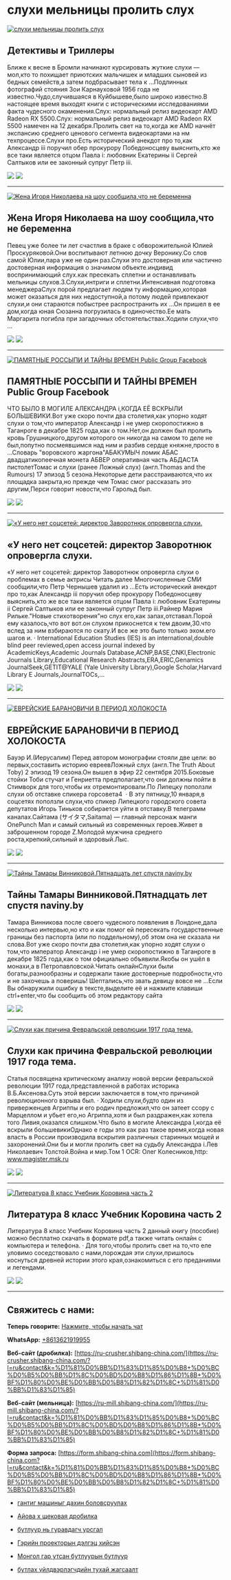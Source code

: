 # слухи мельницы пролить слух

<a href="https://swt.shibang-china.com/?l=ru&img&k=%D1%81%D0%BB%D1%83%D1%85%D0%B8+%D0%BC%D0%B5%D0%BB%D1%8C%D0%BD%D0%B8%D1%86%D1%8B+%D0%BF%D1%80%D0%BE%D0%BB%D0%B8%D1%82%D1%8C+%D1%81%D0%BB%D1%83%D1%85" target="_blank">![слухи мельницы пролить слух](http://static.shibang-china.com/all-800x300/1257.jpg)</a>

## Детективы и Триллеры
Ближе к весне в Бромли начинают курсировать жуткие слухи — мол,кто то похищает приютских мальчишек и младших сыновей из бедных семейств,а затем подбрасывает тела к …Подлинных фотографий стояния Зои Карнауховой 1956 года не известно.Чудо,случившаяся в Куйбышеве,было широко известно.В настоящее время выходят книги с историческими исследованиями факта чудесного окаменения.Слух: нормальный релиз видеокарт AMD Radeon RX 5500.Слух: нормальный релиз видеокарт AMD Radeon RX 5500 намечен на 12 декабря.Пролить свет на то,когда же AMD начнёт экспансию среднего ценового сегмента видеокартами на нм техпроцессе.Слухи про.Есть исторический анекдот про то,как Александр iii поручил обер прокурору Победоносцеву выяснить,кто же все таки является отцом Павла i: любовник Екатерины ii Сергей Салтыков или ее законный супруг Петр iii.


<a href="https://whatsapp.shibangsoft.com/WhatsApp.php" target="_blank" title="WhatsApp">![](http://static.shibang-china.com/icon/whatsapp.png)</a> <a href="https://swt.shibang-china.com/?l=ru&icon&k=%D1%81%D0%BB%D1%83%D1%85%D0%B8+%D0%BC%D0%B5%D0%BB%D1%8C%D0%BD%D0%B8%D1%86%D1%8B+%D0%BF%D1%80%D0%BE%D0%BB%D0%B8%D1%82%D1%8C+%D1%81%D0%BB%D1%83%D1%85" target="_blank">![](http://static.shibang-china.com/icon/chat-ru.png)</a>

---

<a href="https://swt.shibang-china.com/?l=ru&img&k=%D1%81%D0%BB%D1%83%D1%85%D0%B8+%D0%BC%D0%B5%D0%BB%D1%8C%D0%BD%D0%B8%D1%86%D1%8B+%D0%BF%D1%80%D0%BE%D0%BB%D0%B8%D1%82%D1%8C+%D1%81%D0%BB%D1%83%D1%85" target="_blank">![Жена Игоря Николаева на шоу сообщила,что не беременна](http://static.shibang-china.com/all-800x300/1255.jpg)</a>

## Жена Игоря Николаева на шоу сообщила,что не беременна
Певец уже более ти лет счастлив в браке с обворожительной Юлией Проскуряковой.Они воспитывают летнюю дочку Веронику.Со слов самой Юлии,пара уже не один раз.Слухи это достоверная или частично достоверная информация о значимом объекте.индивид воспринимающий слух.как пресекать сплетни и останавливать мельницы слухов.3.Слухи,интриги и сплетни.Интенсивная подготовка менеджераСлух порой предлагает людям ту информацию,которая может оказаться для них недоступной,а потому людей привлекают слухи,и они стараются побыстрее распространить их …Он пришел в ее дом,когда юная Сюзанна погрузилась в одиночество.Ее мать Маргарита погибла при загадочных обстоятельствах.Ходили слухи,что …


<a href="https://whatsapp.shibangsoft.com/WhatsApp.php" target="_blank" title="WhatsApp">![](http://static.shibang-china.com/icon/whatsapp.png)</a> <a href="https://swt.shibang-china.com/?l=ru&icon&k=%D1%81%D0%BB%D1%83%D1%85%D0%B8+%D0%BC%D0%B5%D0%BB%D1%8C%D0%BD%D0%B8%D1%86%D1%8B+%D0%BF%D1%80%D0%BE%D0%BB%D0%B8%D1%82%D1%8C+%D1%81%D0%BB%D1%83%D1%85" target="_blank">![](http://static.shibang-china.com/icon/chat-ru.png)</a>

---

<a href="https://swt.shibang-china.com/?l=ru&img&k=%D1%81%D0%BB%D1%83%D1%85%D0%B8+%D0%BC%D0%B5%D0%BB%D1%8C%D0%BD%D0%B8%D1%86%D1%8B+%D0%BF%D1%80%D0%BE%D0%BB%D0%B8%D1%82%D1%8C+%D1%81%D0%BB%D1%83%D1%85" target="_blank">![ПАМЯТНЫЕ РОССЫПИ И ТАЙНЫ ВРЕМЕН Public Group Facebook](http://static.shibang-china.com/all-800x300/315.jpg)</a>

## ПАМЯТНЫЕ РОССЫПИ И ТАЙНЫ ВРЕМЕН Public Group Facebook
ЧТО БЫЛО В МОГИЛЕ АЛЕКСАНДРА i,КОГДА ЕЁ ВСКРЫЛИ БОЛЬШЕВИКИ.Вот уже скоро почти два столетия,как упорно ходят слухи о том,что император Александр i не умер скоропостижно в Таганроге в декабре 1825 года,как о том.Нет,он должен был пролить кровь Грушницкого,другом которого он никогда на самом то деле не был,попутно посмеявшимся над ним и разбив сердце княжне,просто в …Словарь &quot;воровского жаргона&quot;АБАКУМЫЧ ломик АБАС двадцатикопеечная монета АБВЕР опеpативная часть АБДАСТА пистолетТомас и слухи (ранее Ложный слух) (англ.Thomas and the Rumours) 17 эпизод 5 сезона.Некоторые дети расстраиваются,что их площадка закрыта,но прежде чем Томас смог рассказать это другим,Перси говорит новости,что Гарольд был.


<a href="https://whatsapp.shibangsoft.com/WhatsApp.php" target="_blank" title="WhatsApp">![](http://static.shibang-china.com/icon/whatsapp.png)</a> <a href="https://swt.shibang-china.com/?l=ru&icon&k=%D1%81%D0%BB%D1%83%D1%85%D0%B8+%D0%BC%D0%B5%D0%BB%D1%8C%D0%BD%D0%B8%D1%86%D1%8B+%D0%BF%D1%80%D0%BE%D0%BB%D0%B8%D1%82%D1%8C+%D1%81%D0%BB%D1%83%D1%85" target="_blank">![](http://static.shibang-china.com/icon/chat-ru.png)</a>

---

<a href="https://swt.shibang-china.com/?l=ru&img&k=%D1%81%D0%BB%D1%83%D1%85%D0%B8+%D0%BC%D0%B5%D0%BB%D1%8C%D0%BD%D0%B8%D1%86%D1%8B+%D0%BF%D1%80%D0%BE%D0%BB%D0%B8%D1%82%D1%8C+%D1%81%D0%BB%D1%83%D1%85" target="_blank">![&#171;У него нет соцсетей: директор Заворотнюк опровергла слухи.](http://static.shibang-china.com/all-800x300/236.jpg)</a>

## &#171;У него нет соцсетей: директор Заворотнюк опровергла слухи.
&#171;У него нет соцсетей: директор Заворотнюк опровергла слухи о проблемах в семье актрисы Читать далее Многочисленные СМИ сообщили,что Петр Чернышев удалил из …Есть исторический анекдот про то,как Александр iii поручил обер прокурору Победоносцеву выяснить,кто же все таки является отцом Павла i: любовник Екатерины ii Сергей Салтыков или ее законный супруг Петр iii.Райнер Мария Рильке.&quot;Новые стихотворения&quot;но слух его,как запах,отставал.Порой ему казалось,что вот вот.он слухом прикоснется к тем двоим,30.что вслед за ним взбираются по скату.И все же это было только эхом.его шагов и.&nbsp;&#0183;&#32;International Education Studies (IES) is an international,double blind peer reviewed,open access journal indexed by AcademicKeys,Academic Journals Database,ACNP,BASE,CNKI,Electronic Journals Library,Educational Research Abstracts,ERA,ERIC,Genamics JournalSeek,GETIT@YALE (Yale University Library),Google Scholar,Harvard Library E Journals,JournalTOCs,…


<a href="https://whatsapp.shibangsoft.com/WhatsApp.php" target="_blank" title="WhatsApp">![](http://static.shibang-china.com/icon/whatsapp.png)</a> <a href="https://swt.shibang-china.com/?l=ru&icon&k=%D1%81%D0%BB%D1%83%D1%85%D0%B8+%D0%BC%D0%B5%D0%BB%D1%8C%D0%BD%D0%B8%D1%86%D1%8B+%D0%BF%D1%80%D0%BE%D0%BB%D0%B8%D1%82%D1%8C+%D1%81%D0%BB%D1%83%D1%85" target="_blank">![](http://static.shibang-china.com/icon/chat-ru.png)</a>

---

<a href="https://swt.shibang-china.com/?l=ru&img&k=%D1%81%D0%BB%D1%83%D1%85%D0%B8+%D0%BC%D0%B5%D0%BB%D1%8C%D0%BD%D0%B8%D1%86%D1%8B+%D0%BF%D1%80%D0%BE%D0%BB%D0%B8%D1%82%D1%8C+%D1%81%D0%BB%D1%83%D1%85" target="_blank">![ЕВРЕЙСКИЕ БАРАНОВИЧИ В ПЕРИОД ХОЛОКОСТА](http://static.shibang-china.com/all-800x300/1319.jpg)</a>

## ЕВРЕЙСКИЕ БАРАНОВИЧИ В ПЕРИОД ХОЛОКОСТА
Бауэр И.(Иерусалим) Перед автором монографии стояли две цели: во первых,составить историю евреевЛожный слух (англ.The Truth About Toby) 2 эпизод 19 сезона.Он вышел в эфир 22 сентября 2015.Боковые стойки Тоби стучат и Генриетта предполагает,что они должны пойти в Стимворк для того,чтобы их отремонтировали.По Липецку поползли слухи об отставке спикера горсовета4 &nbsp;&#0183;&#32;В эту пятницу,10 января,в соцсетях поползли слухи,что спикер Липецкого городского совета депутатов Игорь Тиньков собирается уйти в отставку.В телеграмм каналах.Сайтама (サイタマ,Saitama) — главный персонаж манги OnePunch Man и самый сильный из современных героев.Живет в заброшенном городе Z.Молодой мужчина среднего роста,крепкий,сильный и здоровый.Лыс.


<a href="https://whatsapp.shibangsoft.com/WhatsApp.php" target="_blank" title="WhatsApp">![](http://static.shibang-china.com/icon/whatsapp.png)</a> <a href="https://swt.shibang-china.com/?l=ru&icon&k=%D1%81%D0%BB%D1%83%D1%85%D0%B8+%D0%BC%D0%B5%D0%BB%D1%8C%D0%BD%D0%B8%D1%86%D1%8B+%D0%BF%D1%80%D0%BE%D0%BB%D0%B8%D1%82%D1%8C+%D1%81%D0%BB%D1%83%D1%85" target="_blank">![](http://static.shibang-china.com/icon/chat-ru.png)</a>

---

<a href="https://swt.shibang-china.com/?l=ru&img&k=%D1%81%D0%BB%D1%83%D1%85%D0%B8+%D0%BC%D0%B5%D0%BB%D1%8C%D0%BD%D0%B8%D1%86%D1%8B+%D0%BF%D1%80%D0%BE%D0%BB%D0%B8%D1%82%D1%8C+%D1%81%D0%BB%D1%83%D1%85" target="_blank">![Тайны Тамары Винниковой.Пятнадцать лет спустя naviny.by](http://static.shibang-china.com/all-800x300/509.jpg)</a>

## Тайны Тамары Винниковой.Пятнадцать лет спустя naviny.by
Тамара Винникова после своего чудесного появления в Лондоне,дала несколько интервью,но кто и как помог ей пересекать государственные границы без паспорта (или по поддельному),об этом она не сказала ни слова.Вот уже скоро почти два столетия,как упорно ходят слухи о том,что император Александр i не умер скоропостижно в Таганроге в декабре 1825 года,как о том официально объявили.Якобы он ушёл в монахи,а в Петропавловской.Читать онлайнСлухи были богаты,разнообразны и содержали такие достоверные подробности,что и не захочешь а поверишь! Шептались,что звать девицу вовсе не …Если Вы обнаружили ошибку в тексте,выделите её и нажмите клавиши ctrl+enter,что бы сообщить об этом редактору сайта


<a href="https://whatsapp.shibangsoft.com/WhatsApp.php" target="_blank" title="WhatsApp">![](http://static.shibang-china.com/icon/whatsapp.png)</a> <a href="https://swt.shibang-china.com/?l=ru&icon&k=%D1%81%D0%BB%D1%83%D1%85%D0%B8+%D0%BC%D0%B5%D0%BB%D1%8C%D0%BD%D0%B8%D1%86%D1%8B+%D0%BF%D1%80%D0%BE%D0%BB%D0%B8%D1%82%D1%8C+%D1%81%D0%BB%D1%83%D1%85" target="_blank">![](http://static.shibang-china.com/icon/chat-ru.png)</a>

---

<a href="https://swt.shibang-china.com/?l=ru&img&k=%D1%81%D0%BB%D1%83%D1%85%D0%B8+%D0%BC%D0%B5%D0%BB%D1%8C%D0%BD%D0%B8%D1%86%D1%8B+%D0%BF%D1%80%D0%BE%D0%BB%D0%B8%D1%82%D1%8C+%D1%81%D0%BB%D1%83%D1%85" target="_blank">![Слухи как причина Февральской революции 1917 года тема.](http://static.shibang-china.com/all-800x300/1257.jpg)</a>

## Слухи как причина Февральской революции 1917 года тема.
Статья посвящена критическому анализу новой версии февральской революции 1917 года,представленной в работах историка В.Б.Аксенова.Суть этой версии заключается в том,что причиной революционного взрыва был.&nbsp;&#0183;&#32;Ходили слухи,будто один из приверженцев Агриппы и его родич предложил,что он затеет ссору с Марцеллом и убьет его,но Агриппа,хотя и был раздражен,как хотела того Ливия,оказался слишком.Что было в могиле Александра I,когда её вскрыли большевикиОднако е годы это как раз такое время,когда новая власть в России производила вскрытия различных старинных мощей и захоронений.Они бы и могли пролить свет на судьбу Александра i.Лев Николаевич Толстой.Война и мир.Том 1  OCR: Олег Колесников,http: www.magister.msk.ru


<a href="https://whatsapp.shibangsoft.com/WhatsApp.php" target="_blank" title="WhatsApp">![](http://static.shibang-china.com/icon/whatsapp.png)</a> <a href="https://swt.shibang-china.com/?l=ru&icon&k=%D1%81%D0%BB%D1%83%D1%85%D0%B8+%D0%BC%D0%B5%D0%BB%D1%8C%D0%BD%D0%B8%D1%86%D1%8B+%D0%BF%D1%80%D0%BE%D0%BB%D0%B8%D1%82%D1%8C+%D1%81%D0%BB%D1%83%D1%85" target="_blank">![](http://static.shibang-china.com/icon/chat-ru.png)</a>

---

<a href="https://swt.shibang-china.com/?l=ru&img&k=%D1%81%D0%BB%D1%83%D1%85%D0%B8+%D0%BC%D0%B5%D0%BB%D1%8C%D0%BD%D0%B8%D1%86%D1%8B+%D0%BF%D1%80%D0%BE%D0%BB%D0%B8%D1%82%D1%8C+%D1%81%D0%BB%D1%83%D1%85" target="_blank">![Литература 8 класс Учебник Коровина часть 2](http://static.shibang-china.com/all-800x300/8.jpg)</a>

## Литература 8 класс Учебник Коровина часть 2
Литература 8 класс Учебник Коровина часть 2 данный книгу (пособие) можно бесплатно скачать в формате pdf,а также читать онлайн с компьютера и телефона.&nbsp;&#0183;&#32;Для того,чтобы пролить свет на то,что еле уловимо соседствовало с нами,порождая эти слухи,пришлось коснуться древней истории этого края,ознакомиться с его преданиями и легендами.

<a href="https://whatsapp.shibangsoft.com/WhatsApp.php" target="_blank" title="WhatsApp">![](http://static.shibang-china.com/icon/whatsapp.png)</a> <a href="https://swt.shibang-china.com/?l=ru&icon&k=%D1%81%D0%BB%D1%83%D1%85%D0%B8+%D0%BC%D0%B5%D0%BB%D1%8C%D0%BD%D0%B8%D1%86%D1%8B+%D0%BF%D1%80%D0%BE%D0%BB%D0%B8%D1%82%D1%8C+%D1%81%D0%BB%D1%83%D1%85" target="_blank">![](http://static.shibang-china.com/icon/chat-ru.png)</a>

---
## Свяжитесь с нами:

**Теперь говорите:** [Нажмите, чтобы начать чат](https://swt.shibang-china.com?l=ru&contact&k=%D1%81%D0%BB%D1%83%D1%85%D0%B8+%D0%BC%D0%B5%D0%BB%D1%8C%D0%BD%D0%B8%D1%86%D1%8B+%D0%BF%D1%80%D0%BE%D0%BB%D0%B8%D1%82%D1%8C+%D1%81%D0%BB%D1%83%D1%85)

**WhatsApp:**  [+8613621919955](https://whatsapp.shibangsoft.com/WhatsApp.php)

**Веб-сайт (дробилка):** [https://ru-crusher.shibang-china.com/](https://ru-crusher.shibang-china.com/?l=ru&contact&k=%D1%81%D0%BB%D1%83%D1%85%D0%B8+%D0%BC%D0%B5%D0%BB%D1%8C%D0%BD%D0%B8%D1%86%D1%8B+%D0%BF%D1%80%D0%BE%D0%BB%D0%B8%D1%82%D1%8C+%D1%81%D0%BB%D1%83%D1%85)

**Веб-сайт (мельница):** [https://ru-mill.shibang-china.com/](https://ru-mill.shibang-china.com/?l=ru&contact&k=%D1%81%D0%BB%D1%83%D1%85%D0%B8+%D0%BC%D0%B5%D0%BB%D1%8C%D0%BD%D0%B8%D1%86%D1%8B+%D0%BF%D1%80%D0%BE%D0%BB%D0%B8%D1%82%D1%8C+%D1%81%D0%BB%D1%83%D1%85)

**Форма запроса:** [https://form.shibang-china.com](https://form.shibang-china.com?l=ru&contact&k=%D1%81%D0%BB%D1%83%D1%85%D0%B8+%D0%BC%D0%B5%D0%BB%D1%8C%D0%BD%D0%B8%D1%86%D1%8B+%D0%BF%D1%80%D0%BE%D0%BB%D0%B8%D1%82%D1%8C+%D1%81%D0%BB%D1%83%D1%85)

* [гантиг машиныг дахин боловсруулах](../126/%D0%B3%D0%B0%D0%BD%D1%82%D0%B8%D0%B3%20%D0%BC%D0%B0%D1%88%D0%B8%D0%BD%D1%8B%D0%B3%20%D0%B4%D0%B0%D1%85%D0%B8%D0%BD%20%D0%B1%D0%BE%D0%BB%D0%BE%D0%B2%D1%81%D1%80%D1%83%D1%83%D0%BB%D0%B0%D1%85.md)

* [Айова х щековая дробилка](../126/%D0%90%D0%B9%D0%BE%D0%B2%D0%B0%20%D1%85%20%D1%89%D0%B5%D0%BA%D0%BE%D0%B2%D0%B0%D1%8F%20%D0%B4%D1%80%D0%BE%D0%B1%D0%B8%D0%BB%D0%BA%D0%B0.md)

* [бутлуур нь гуравдагч урсгал](../128/%D0%B1%D1%83%D1%82%D0%BB%D1%83%D1%83%D1%80%20%D0%BD%D1%8C%20%D0%B3%D1%83%D1%80%D0%B0%D0%B2%D0%B4%D0%B0%D0%B3%D1%87%20%D1%83%D1%80%D1%81%D0%B3%D0%B0%D0%BB.md)

* [Гэрийн проекторын дэлгэц хийсэн](../128/%D0%93%D1%8D%D1%80%D0%B8%D0%B9%D0%BD%20%D0%BF%D1%80%D0%BE%D0%B5%D0%BA%D1%82%D0%BE%D1%80%D1%8B%D0%BD%20%D0%B4%D1%8D%D0%BB%D0%B3%D1%8D%D1%86%20%D1%85%D0%B8%D0%B9%D1%81%D1%8D%D0%BD.md)

* [Монгол гар утсан бутлуурын бутлуур](../126/%D0%9C%D0%BE%D0%BD%D0%B3%D0%BE%D0%BB%20%D0%B3%D0%B0%D1%80%20%D1%83%D1%82%D1%81%D0%B0%D0%BD%20%D0%B1%D1%83%D1%82%D0%BB%D1%83%D1%83%D1%80%D1%8B%D0%BD%20%D0%B1%D1%83%D1%82%D0%BB%D1%83%D1%83%D1%80.md)

* [бутлах үйлдвэрлэгчдийн тухай жагсаалт](../130/%D0%B1%D1%83%D1%82%D0%BB%D0%B0%D1%85%20%D2%AF%D0%B9%D0%BB%D0%B4%D0%B2%D1%8D%D1%80%D0%BB%D1%8D%D0%B3%D1%87%D0%B4%D0%B8%D0%B9%D0%BD%20%D1%82%D1%83%D1%85%D0%B0%D0%B9%20%D0%B6%D0%B0%D0%B3%D1%81%D0%B0%D0%B0%D0%BB%D1%82.md)